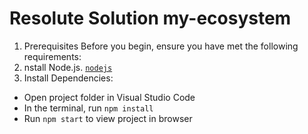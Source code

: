 # Resolute Solution my-ecosystem

1. Prerequisites
   Before you begin, ensure you have met the following requirements:
2. nstall Node.js. <code><a href="https://nodejs.org/en/download/">nodejs</a></code>
3. Install Dependencies:

- Open project folder in Visual Studio Code
- In the terminal, run `npm install`
- Run `npm start` to view project in browser
